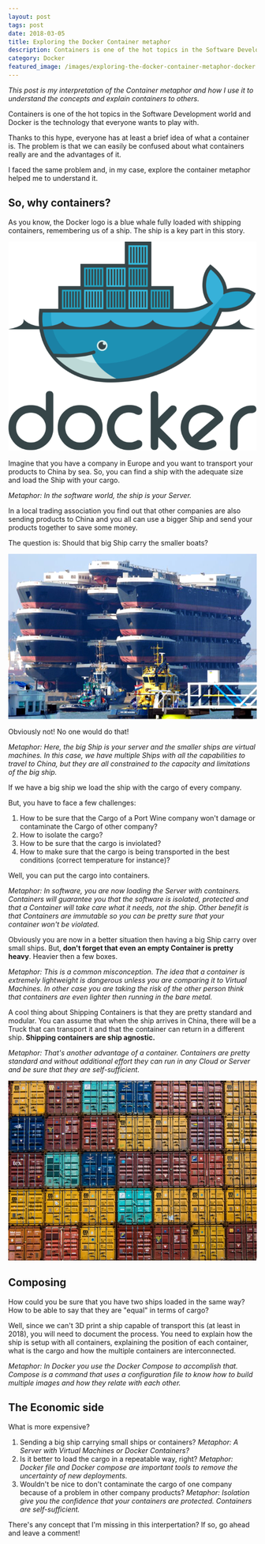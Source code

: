 ```yaml
---
layout: post
tags: post
date: 2018-03-05
title: Exploring the Docker Container metaphor
description: Containers is one of the hot topics in the Software Development world and Docker is the technology that everyone wants to play with. Thanks to this hype, everyone has at least a brief idea of what a container is.
category: Docker
featured_image: /images/exploring-the-docker-container-metaphor-docker.png
---
```


_This post is my interpretation of the Container metaphor and how I use it to understand the concepts and explain containers to others._

Containers is one of the hot topics in the Software Development world and Docker is the technology that everyone wants to play with.

Thanks to this hype, everyone has at least a brief idea of what a container is. The problem is that we can easily be confused about what containers really are and the advantages of it.

I faced the same problem and, in my case, explore the container metaphor helped me to understand it.

## So, why containers?

As you know, the Docker logo is a blue whale fully loaded with shipping containers, remembering us of a ship. The ship is a key part in this story.

[![Docker](/images/exploring-the-docker-container-metaphor-docker.png)](https://docker.com/)

Imagine that you have a company in Europe and you want to transport your products to China by sea. So, you can find a ship with the adequate size and load the Ship with your cargo.

_Metaphor: In the software world, the ship is your Server._

In a local trading association you find out that other companies are also sending products to China and you all can use a bigger Ship and send your products together to save some money.

The question is: Should that big Ship carry the smaller boats?

![Ship of Ships](/images/exploring-the-docker-container-metaphor-ship-of-ships.png)

Obviously not! No one would do that!

_Metaphor: Here, the big Ship is your server and the smaller ships are virtual machines. In this case, we have multiple Ships with all the capabilities to travel to China, but they are all constrained to the capacity and limitations of the big ship._

If we have a big ship we load the ship with the cargo of every company.

But, you have to face a few challenges:

1. How to be sure that the Cargo of a Port Wine company won't damage or contaminate the Cargo of other company?
2. How to isolate the cargo?
3. How to be sure that the cargo is inviolated?
4. How to make sure that the cargo is being transported in the best conditions (correct temperature for instance)?

Well, you can put the cargo into containers.

_Metaphor: In software, you are now loading the Server with containers. Containers will guarantee you that the software is isolated, protected and that a Container will take care what it needs, not the ship. Other benefit is that Containers are immutable so you can be pretty sure that your container won't be violated._

Obviously you are now in a better situation then having a big Ship carry over small ships. But, **don't forget that even an empty Container is pretty heavy**. Heavier then a few boxes.

_Metaphor: This is a common misconception. The idea that a container is extremely lightweight is dangerous unless you are comparing it to Virtual Machines. In other case you are taking the risk of the other person think that containers are even lighter then running in the bare metal._

A cool thing about Shipping Containers is that they are pretty standard and modular. You can assume that when the ship arrives in China, there will be a Truck that can transport it and that the container can return in a different ship. **Shipping containers are ship agnostic.**

_Metaphor: That's another advantage of a container. Containers are pretty standard and without additional effort they can run in any Cloud or Server and be sure that they are self-sufficient._

[![Containers](/images/exploring-the-docker-container-metaphor-containers.jpg)](https://unsplash.com/photos/uBe2mknURG4)

## Composing

How could you be sure that you have two ships loaded in the same way? How to be able to say that they are "equal" in terms of cargo?

Well, since we can't 3D print a ship capable of transport this (at least in 2018), you will need to document the process. You need to explain how the ship is setup with all containers, explaining the position of each container, what is the cargo and how the multiple containers are interconnected.

_Metaphor: In Docker you use the Docker Compose to accomplish that. Compose is a command that uses a configuration file to know how to build multiple images and how they relate with each other._

## The Economic side

What is more expensive?

1. Sending a big ship carrying small ships or containers?
   _Metaphor: A Server with Virtual Machines or Docker Containers?_
2. Is it better to load the cargo in a repeatable way, right? _Metaphor: Docker file and Docker compose are important tools to remove the uncertainty of new deployments._
3. Wouldn't be nice to don't contaminate the cargo of one company because of a problem in other company products? _Metaphor: Isolation give you the confidence that your containers are protected. Containers are self-sufficient._

There's any concept that I'm missing in this interpertation? If so, go ahead and leave a comment!
